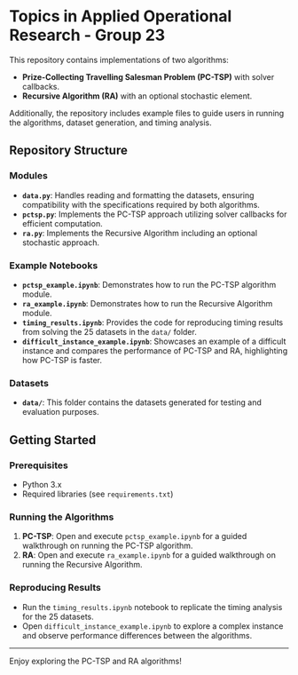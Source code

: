 # Topics in Applied Operational Research - Group 23

This repository contains implementations of two algorithms: 
- **Prize-Collecting Travelling Salesman Problem (PC-TSP)** with solver callbacks.
- **Recursive Algorithm (RA)** with an optional stochastic element.

Additionally, the repository includes example files to guide users in running the algorithms, dataset generation, and timing analysis.

## Repository Structure

### Modules
- **`data.py`**: Handles reading and formatting the datasets, ensuring compatibility with the specifications required by both algorithms.
- **`pctsp.py`**: Implements the PC-TSP approach utilizing solver callbacks for efficient computation.
- **`ra.py`**: Implements the Recursive Algorithm including an optional stochastic approach.

### Example Notebooks
- **`pctsp_example.ipynb`**: Demonstrates how to run the PC-TSP algorithm module.
- **`ra_example.ipynb`**: Demonstrates how to run the Recursive Algorithm module.
- **`timing_results.ipynb`**: Provides the code for reproducing timing results from solving the 25 datasets in the `data/` folder.
- **`difficult_instance_example.ipynb`**: Showcases an example of a difficult instance and compares the performance of PC-TSP and RA, highlighting how PC-TSP is faster.

### Datasets
- **`data/`**: This folder contains the datasets generated for testing and evaluation purposes.

## Getting Started

### Prerequisites
- Python 3.x
- Required libraries (see `requirements.txt`)

### Running the Algorithms
1. **PC-TSP**: Open and execute `pctsp_example.ipynb` for a guided walkthrough on running the PC-TSP algorithm.
2. **RA**: Open and execute `ra_example.ipynb` for a guided walkthrough on running the Recursive Algorithm.

### Reproducing Results
- Run the `timing_results.ipynb` notebook to replicate the timing analysis for the 25 datasets.
- Open `difficult_instance_example.ipynb` to explore a complex instance and observe performance differences between the algorithms.

---

Enjoy exploring the PC-TSP and RA algorithms!